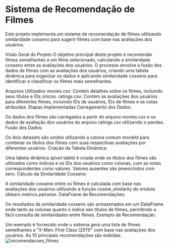 # Sistema de Recomendação de Filmes
Este projeto implementa um sistema de recomendação de filmes utilizando similaridade cosseno para sugerir filmes com base nas avaliações dos usuários.

Visão Geral do Projeto
O objetivo principal deste projeto é recomendar filmes semelhantes a um filme selecionado, calculando a similaridade cosseno entre as avaliações dos usuários. O processo envolve a fusão dos dados de filmes com as avaliações dos usuários, criando uma tabela dinâmica para organizar os dados e aplicando similaridade cosseno para identificar e classificar os filmes mais semelhantes.

Arquivos Utilizados
movies.csv: Contém detalhes sobre os filmes, incluindo seus títulos e IDs únicos.
ratings.csv: Contém as avaliações dos usuários para diferentes filmes, incluindo IDs de usuários, IDs de filmes e as notas atribuídas.
Etapas Implementadas
Carregamento dos Dados:

Os dados dos filmes são carregados a partir do arquivo movies.csv e os dados de avaliação dos usuários do arquivo ratings.csv utilizando o pandas.
Fusão dos Dados:

Os dois datasets são unidos utilizando a coluna comum movieId para combinar os títulos dos filmes com suas respectivas avaliações por diferentes usuários.
Criação da Tabela Dinâmica:

Uma tabela dinâmica (pivot table) é criada onde os títulos dos filmes são utilizados como índices e os IDs dos usuários como colunas, com as notas correspondentes como valores. Valores ausentes são preenchidos com zero.
Cálculo da Similaridade Cosseno:

A similaridade cosseno entre os filmes é calculada com base nas avaliações dos usuários utilizando a função cosine_similarity do módulo sklearn.metrics.pairwise.
DataFrame de Recomendações:

Os resultados da similaridade cosseno são armazenados em um DataFrame onde tanto as colunas quanto o índice são títulos de filmes, permitindo a fácil consulta de similaridades entre filmes.
Exemplo de Recomendação:

Um exemplo é fornecido onde o sistema gera uma lista de filmes semelhantes a "X-Men: First Class (2011)" com base nas avaliações dos usuários. As 10 principais recomendações são exibidas.
![recomendacoes_filmes](https://github.com/user-attachments/assets/b64ed7e6-207f-454f-a45f-e66911ec059f)
